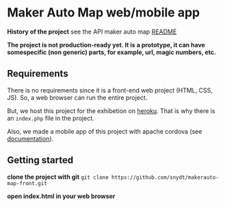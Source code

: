 # Maker Auto Map web/mobile app

**History of the project**
see the API maker auto map [README](https://github.com/laudeon/makerauto-map-api/blob/master/README.md)

**The project is not production-ready yet. It is a prototype, it can have somespecific (non generic) parts, for example, url, magic numbers, etc.**

## Requirements

There is no requirements since it is a front-end web project (HTML, CSS, JS). So, a web browser can run the entire project.

But, we host this project for the exhibetion on [heroku](https://www.heroku.com/). That is why there is an `index.php` file in the project.

Also, we made a mobile app of this project with apache cordova (see [documentation](https://cordova.apache.org/docs/en/latest/guide/overview/index.html)).

## Getting started

**clone the project with git**
`git clone https://github.com/snydt/makerauto-map-front.git`

**open index.html in your web browser**